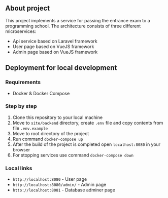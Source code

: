 ## About project

This project implements a service for passing the entrance exam to a programming school.
The architecture consists of three different microservices:
- Api service based on Laravel framework
- User page based on VueJS framework
- Admin page based on VueJS framework

## Deployment for local development

### Requirements

- Docker & Docker Compose

### Step by step

1. Clone this repository to your local machine
2. Move to `site/backend` directory, create `.env` file and copy contents from file `.env.example` 
3. Move to root directory of the project
4. Run command `docker-compose up`
5. After the build of the project is completed open `localhost:8080` in your browser
6. For stopping services use command `docker-compose down`

### Local links

- `http://localhost:8080` - User page
- `http://localhost:8080/admin/` - Admin page
- `htto://localhost:8081` - Database adminer page